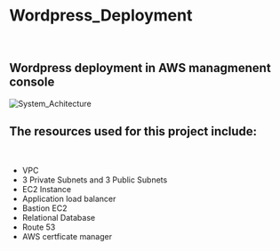 # Wordpress_Deployment
<br>

## Wordpress deployment in AWS managmenent console

![System_Achitecture](https://github.com/user-attachments/assets/1db0c01e-4a05-4862-9aa7-456bc8715144)


## The resources used for this project include:
<br>

-  VPC
-  3 Private Subnets and 3 Public Subnets
-  EC2 Instance
-  Application load balancer
-  Bastion EC2
-  Relational Database
-  Route 53
-  AWS certficate manager
  
